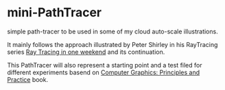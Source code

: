 # mini-PathTracer
simple path-tracer to be used in some of my cloud auto-scale illustrations.

It mainly follows the approach illustrated by Peter Shirley in his RayTracing series [Ray Tracing in one weekend](http://www.amazon.com/gp/product/B01B5AODD8/ref=as_li_tl?ie=UTF8&camp=1789&creative=9325&creativeASIN=B01B5AODD8&linkCode=as2&tag=inonwe09-20&linkId=OPNJXXJY2IBCMEGE) and its continuation.

This PathTracer will also represent a starting point and a test filed for different experiments basend on [Computer Graphics: Principles and Practice](https://www.amazon.com/gp/product/0321399528/ref=as_li_tl?ie=UTF8&camp=1789&creative=9325&creativeASIN=0321399528&linkCode=as2&tag=inonwe09-20&linkId=HQRNNI5TVG2IVRMT) book.
